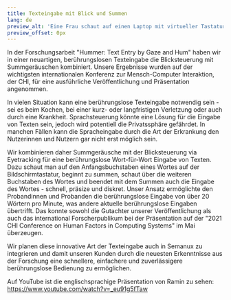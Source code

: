 ```yaml
---
title: Texteingabe mit Blick und Summen
lang: de
preview_alt: 'Eine Frau schaut auf einen Laptop mit virtueller Tastatur. Vor dem Laptop ist ein Mikrofon befestigt, unter dem Bildschirm ist ein Eyetracker angebracht.'
preview_offset: 0px
---
```


In der Forschungsarbeit "Hummer: Text Entry by Gaze and Hum" haben wir in einer neuartigen, berührungslosen Texteingabe die Blicksteuerung mit Summgeräuschen kombiniert. Unsere Ergebnisse wurden auf der wichtigsten internationalen Konferenz zur Mensch-Computer Interaktion, der CHI, für eine ausführliche Veröffentlichung und Präsentation angenommen.

In vielen Situation kann eine berührungslose Texteingabe notwendig sein - sei es beim Kochen, bei einer kurz- oder langfristigen Verletzung oder auch durch eine Krankheit. Sprachsteuerung könnte eine Lösung für die Eingabe von Texten sein, jedoch wird potentiell die Privatssphäre gefährdet. In manchen Fällen kann die Spracheingabe durch die Art der Erkrankung den Nutzerinnen und Nutzern gar nicht erst möglich sein.

Wir kombinieren daher Summgeräusche mit der Blicksteuerung via Eyetracking für eine berührungslose Wort-für-Wort Eingabe von Texten. Dazu schaut man auf den Anfangsbuchstaben eines Wortes auf der Bildschirmtastatur, beginnt zu summen, schaut über die weiteren Buchstaben des Wortes und beendet mit dem Summen auch die Eingabe des Wortes - schnell, präsize und diskret. Unser Ansatz ermöglichte den Probandinnen und Probanden die berührungslose Eingabe von über 20 Wörtern pro Minute, was andere aktuelle berührungslose Eingaben übertrifft. Das konnte sowohl die Gutachter unserer Veröffentlichung als auch das international Forscherpublikum bei der Präsentation auf der "2021 CHI Conference on Human Factors in Computing Systems" im Mai überzeugen.

Wir planen diese innovative Art der Texteingabe auch in Semanux zu integrieren und damit unseren Kunden durch die neuesten Erkenntnisse aus der Forschung eine schnellere, einfachere und zuverlässigere berührungslose Bedienung zu ermöglichen.

Auf YouTube ist die englischsprachige Präsentation von Ramin zu sehen: <https://www.youtube.com/watch?v=_eu91g5fTaw>